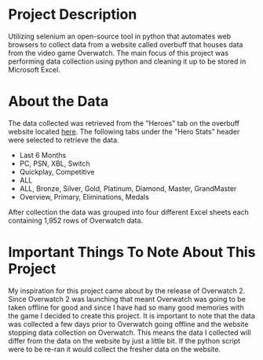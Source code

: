 # Project Description
Utilizing selenium an open-source tool in python that automates web browsers to collect data from a website called overbuff that houses data from the video game Overwatch. The main focus of this project was performing data collection using python and cleaning it up to be stored in Microsoft Excel. 

# About the Data
The data collected was retrieved from the "Heroes" tab on the overbuff website located [here](https://www.overbuff.com/heroes). The following tabs under the "Hero Stats" header were selected to retrieve the data.
  - Last 6 Months
  - PC, PSN, XBL, Switch
  - Quickplay, Competitive
  - ALL
  - ALL, Bronze, Silver, Gold, Platinum, Diamond, Master, GrandMaster
  - Overview, Primary, Eliminations, Medals

After collection the data was grouped into four different Excel sheets each containing 1,952 rows of Overwatch data.

# Important Things To Note About This Project
My inspiration for this project came about by the release of Overwatch 2. Since Overwatch 2 was launching that meant Overwatch was going to be taken offline for good and since I have had so many good memories with the game I decided to create this project. It is important to note that the data was collected a few days prior to Overwatch going offline and the website stopping data collection on Overwatch. This means the data I collected will differ from the data on the website by just a little bit. If the python script were to be re-ran it would collect the fresher data on the website. 



  
 
